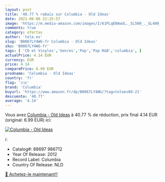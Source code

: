 ```yaml
---
layout: post
title: '40.77 % rabais sur Columbia - Old Ideas'
date: 2021-06-06 22:25:57
image: 'https://m.media-amazon.com/images/I/61PLqENAwUL._SL500_._SL400_.jpg'
comments: true
category: ofertas
author: 'tole.es'
slug: 'B0067LY4WG-fr Columbia - Old Ideas'
sku: 'B0067LY4WG-fr'
tags: [ 'CD et Vinyles','Genres','Pop','Pop R&B','columbia', ]
actualPrice: 4.14 EUR
currency: EUR
price: 4.14
comparePrice: 6.99 EUR
prodname: 'Columbia - Old Ideas'
country: 'fr'
flag: '🇫🇷'
brand: 'Columbia'
buyurl: 'https://www.amazon.fr/dp/B0067LY4WG/?tag=tolees0d-21'
descuento: '40.77'
average: '4.14'
---
```


Vous avez [Columbia - Old Ideas](https://www.amazon.fr/dp/B0067LY4WG/?tag=tolees0d-21)  à  40.77 % de réduction, prix final  4.14 EUR (original: 6.99 EUR) ici:

[![Columbia - Old Ideas](https://m.media-amazon.com/images/I/61PLqENAwUL._SL500_._SL400_.jpg)](https://www.amazon.fr/dp/B0067LY4WG/?tag=tolees0d-21)

ℹ️:

- Catalog#: 88697 986712
- Year Of Release: 2012
- Record Label: Columbia
- Country Of Release: NLD

[🛒 Achetez-le maintenant!!](https://www.amazon.fr/dp/B0067LY4WG/?tag=tolees0d-21)
